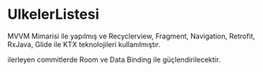 # UlkelerListesi

MVVM Mimarisi ile yapılmış ve Recyclerview, Fragment, Navigation, Retrofit, RxJava, Glide ile KTX teknolojileri kullanılmıştır.

ilerleyen commitlerde Room ve Data Binding ile güçlendirilecektir.
